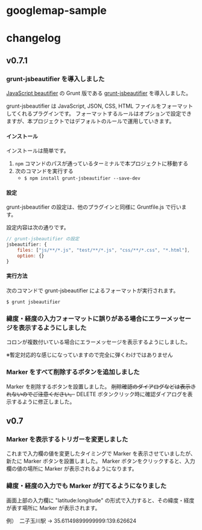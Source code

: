 googlemap-sample
================


# changelog

## v0.7.1

### grunt-jsbeautifier を導入しました

[JavaScript beautifier](http://jsbeautifier.org/) の Grunt 版である [grunt-jsbeautifier](https://www.npmjs.org/package/grunt-jsbeautifier) を導入しました。

grunt-jsbeautifier は JavaScript, JSON, CSS, HTML ファイルをフォーマットしてくれるプラグインです。
フォーマットするルールはオプションで設定できますが、本プロジェクトではデフォルトのルールで運用していきます。


#### インストール

インストールは簡単です。

1. `npm` コマンドのパスが通っているターミナルで本プロジェクトに移動する
2. 次のコマンドを実行する
	- `$ npm install grunt-jsbeautifier --save-dev`


#### 設定

grunt-jsbeautifier の設定は、他のプラグインと同様に Gruntfile.js で行います。

設定内容は次の通りです。

```js
// grunt-jsbeautifier の設定
jsbeautifier: {
    files: ["js/**/*.js", "test/**/*.js", "css/**/*.css", "*.html"],
    option: {}
}
```


#### 実行方法

次のコマンドで grunt-jsbeautifier によるフォーマットが実行されます。

```sh
$ grunt jsbeautifier
```


### 緯度・経度の入力フォーマットに誤りがある場合にエラーメッセージを表示するようにしました

コロンが複数付いている場合にエラーメッセージを表示するようにしました。

※暫定対応的な感じになっていますので完全に弾くわけではありません


### Marker をすべて削除するボタンを追加しました

Marker を削除するボタンを設置しました。
~~削除確認のダイアログなどは表示されないのでご注意ください。~~
DELETE ボタンクリック時に確認ダイアログを表示するように修正しました。


## v0.7

### Marker を表示するトリガーを変更しました

これまで入力欄の値を変更したタイミングで Marker を表示させていましたが、新たに Marker ボタンを設置しました。
Marker ボタンをクリックすると、入力欄の値の場所に Marker が表示されるようになります。


### 緯度・経度の入力でも Marker が打てるようになりました

画面上部の入力欄に "latitude:longitude" の形式で入力すると、その緯度・経度が表す場所に Marker が表示されます。

例）　二子玉川駅 → 35.61149899999999:139.626624

